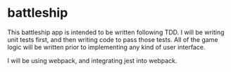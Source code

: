 # battleship

This battleship app is intended to be written following TDD. I will be writing unit tests first, and then writing code to pass those tests.
All of the game logic will be written prior to implementing any kind of user interface.

I will be using webpack, and integrating jest into webpack.
